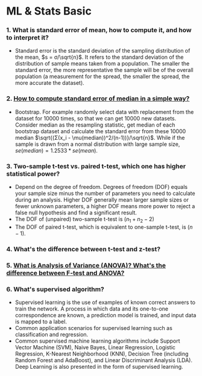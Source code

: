 # ML & Stats Basic
### 1. What is standard error of mean, how to compute it, and how to interpret it?
* Standard error is the standard deviation of the sampling distribution of the mean, $`s = σ/\sqrt{n}`$. It refers to the standard deviation of the distribution of sample means
taken from a population. The smaller the standard error, the more representative the sample will be of the overall population (a measurement for the
spread, the smaller the spread, the more accurate the dataset). 

### 2. [How to compute standard error of median in a simple way?](https://towardsdatascience.com/how-to-estimate-the-standard-error-of-the-median-the-bootstrap-strategy-ed09cccb838a)
* Bootstrap. For example randomly select data with replacement from the dataset for 10000 times, so that we can get 10000 new datasets. Consider median as the resampling statistic, get median of each bootstrap dataset and
calculate the standard error from these 10000 median $`\sqrt{(Σ(x_i - \mu(median))^2/(n-1))}/\sqrt{n}`$.
While if the sample is drawn from a normal distribution with large sample size, $`se(median) = 1.2533*se(mean)`$.

### 3. Two-sample t-test vs. paired t-test, which one has higher statistical power?
* Depend on the degree of freedom. Degrees of freedom (DOF) equals your sample size minus the number of parameters you need to calculate during an analysis. Higher DOF generally mean larger sample sizes or fewer unknown parameters, a higher DOF means more power to reject a false null hypothesis and find a significant result.
* The DOF of (unpaired) two-sample t-test is ($`n_1+n_2-2`$)
* The DOF of paired t-test, which is equivalent to one-sample t-test, is ($`n-1`$).

### 4. What's the difference between t-test and z-test?

### 5. [What is Analysis of Variance (ANOVA)? What's the difference between F-test and ANOVA?](https://statisticsbyjim.com/anova/f-tests-anova/)

### 6. What's supervised algorithm? 
* Supervised learning is the use of examples of known correct answers to train the network. A process in which data and its one-to-one correspondence are known, a prediction model is trained, and input data is mapped to a label.
* Common application scenarios for supervised learning such as classification and regression.
* Common supervised machine learning algorithms include Support Vector Machine (SVM), Naive Bayes, Linear Regression, Logistic Regression, K-Nearest Neighborhood (KNN), Decision Tree (including Random Forest and AdaBoost), and Linear Discriminant Analysis (LDA). Deep Learning is also presented in the form of supervised learning.
